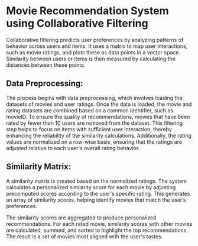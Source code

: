# Movie Recommendation System using Collaborative Filtering 

Collaborative filtering predicts user preferences by analyzing patterns of behavior across users and items. It uses a matrix to map user interactions, such as movie ratings, and plots these as data points in a vector space. Similarity between users or items is then measured by calculating the distances between these points.

## Data Preprocessing:

The process begins with data preprocessing, which involves loading the datasets of movies and user ratings. Once the data is loaded, the movie and rating datasets are combined based on a common identifier, such as movieID. To ensure the quality of recommendations, movies that have been rated by fewer than 10 users are removed from the dataset. This filtering step helps to focus on items with sufficient user interaction, thereby enhancing the reliability of the similarity calculations. Additionally, the rating values are normalized on a row-wise basis, ensuring that the ratings are adjusted relative to each user's overall rating behavior.


## Similarity Matrix:

A similarity matrix is created based on the normalized ratings. The system calculates a personalized similarity score for each movie by adjusting precomputed scores according to the user's specific rating. This generates an array of similarity scores, helping identify movies that match the user’s preferences.



The similarity scores are aggregated to produce personalized recommendations. For each rated movie, similarity scores with other movies are calculated, summed, and sorted to highlight the top recommendations. The result is a set of movies most aligned with the user's tastes.
